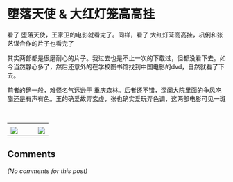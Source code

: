 # 堕落天使 &amp; 大红灯笼高高挂

<div id="msgcns!B37A52AAF181A958!251" class="bvMsg"><p>看了 堕落天使，王家卫的电影就看完了。同样，看了 大红灯笼高高挂，巩俐和张艺谋合作的片子也看完了</p>
<p>其实两部都是很磨耐心的片子。我过去也是不止一次的下载过，但都没看下去。如今当然静心多了，然后还意外的在学校图书馆找到中国电影的dvd，自然就看了下去。</p>
<p>前者的确一般，难怪名气远逊于 重庆森林。后者还不错，深闺大院里面的争风吃醋还是有声有色。王的确爱故弄玄虚，张也确实爱玩弄色调，这两部电影可见一斑</p>
<p> </p></div><table cellspacing="0" border="0"><tr><td></td></tr><tr><td valign="top"><a href="http://blufiles.storage.live.com/y1pCoNHzmNcLsLwivmFtjI7eIEThMpbPecjSTvzwXuPjtFFQg8GMEGIQiyfqzfPzXK5zt0fLE3REug" target="_blank" rel="WLPP;url=http://blufiles.storage.live.com/y1pCoNHzmNcLsLwivmFtjI7eIEThMpbPecjSTvzwXuPjtFFQg8GMEGIQiyfqzfPzXK5zt0fLE3REug;cnsid=cns&#033;B37A52AAF181A958&#033;252"><img src="http://blufiles.storage.live.com/y1pCoNHzmNcLsLwivmFtjI7eIEThMpbPecjYUedRFQHDTQAgVbN7F2AEKdnCyHHcwyWLeu-C-Zw4ZY" border="0" /></a></td><td width="15"></td><td valign="top"><a href="http://blufiles.storage.live.com/y1pCoNHzmNcLsJ2fE6LgPtX_EOZ4uucoGIgifqKkwGRJFPggt8A1elnl7Xt3p39fJgiuceUsibrnGU" target='_blank' rel="WLPP;url=http://blufiles.storage.live.com/y1pCoNHzmNcLsJ2fE6LgPtX_EOZ4uucoGIgifqKkwGRJFPggt8A1elnl7Xt3p39fJgiuceUsibrnGU;cnsid=cns&#033;B37A52AAF181A958&#033;253"><img src="http://blufiles.storage.live.com/y1pCoNHzmNcLsJ2fE6LgPtX_EOZ4uucoGIgcWWyF5KMfCAkwRPYBwNtMZJnP3dkoVdhC0BCv06maO8" border="0" /></a></td></tr></table>

## Comments

*(No comments for this post)*
